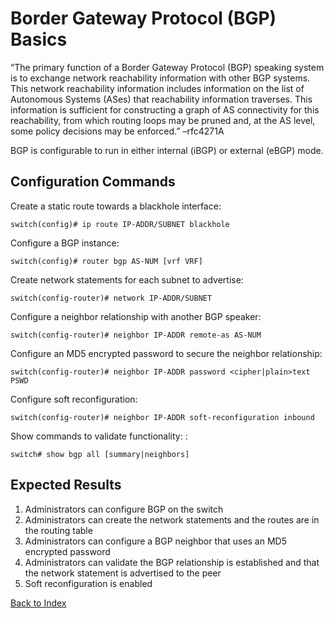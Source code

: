 # Border Gateway Protocol (BGP) Basics

“The primary function of a Border Gateway Protocol (BGP) speaking system is to exchange network reachability information with other BGP systems. This network reachability information includes information on the list of Autonomous Systems (ASes) that reachability information traverses. This information is sufficient for constructing a graph of AS connectivity for this reachability, from which routing loops may be pruned and, at the AS level, some policy decisions may be enforced.” –rfc4271A 

BGP is configurable to run in either internal (iBGP) or external (eBGP) mode. 

## Configuration Commands

Create a static route towards a blackhole interface: 

```
switch(config)# ip route IP-ADDR/SUBNET blackhole
```

Configure a BGP instance: 

```
switch(config)# router bgp AS-NUM [vrf VRF]
```

Create network statements for each subnet to advertise: 

```
switch(config-router)# network IP-ADDR/SUBNET
```

Configure a neighbor relationship with another BGP speaker: 

```
switch(config-router)# neighbor IP-ADDR remote-as AS-NUM
```

Configure an MD5 encrypted password to secure the neighbor relationship: 

```
switch(config-router)# neighbor IP-ADDR password <cipher|plain>text PSWD
```

Configure soft reconfiguration: 

```
switch(config-router)# neighbor IP-ADDR soft-reconfiguration inbound
```

Show commands to validate functionality: : 

```
switch# show bgp all [summary|neighbors]
```

## Expected Results
 
1. Administrators can configure BGP on the switch
2. Administrators can create the network statements and the routes are in the routing table
3. Administrators can configure a BGP neighbor that uses an MD5 encrypted password
4. Administrators can validate the BGP relationship is established and that the network statement is advertised to the peer
5. Soft reconfiguration is enabled

[Back to Index](index_aruba.md)